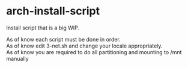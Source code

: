 # arch-install-script
Install script that is a big WIP.

As of know each script must be done in order.   
As of know edit 3-net.sh and change your locale appropriately.    
As of know you are required to do all partitioning and mounting to /mnt manually
